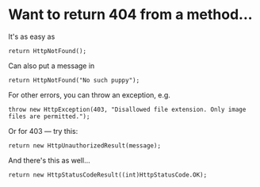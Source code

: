 # Want to return 404 from a method...

It's as easy as 

    return HttpNotFound();

Can also put a message in

    return HttpNotFound("No such puppy");

For other errors, you can throw an exception, e.g.


    throw new HttpException(403, "Disallowed file extension. Only image files are permitted.");

    
Or for 403 &mdash; try this:

    return new HttpUnauthorizedResult(message);

    
And there's this as well...

    return new HttpStatusCodeResult((int)HttpStatusCode.OK);

